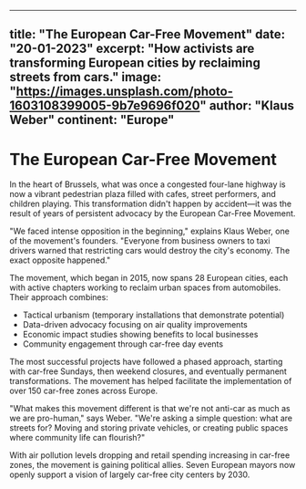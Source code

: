 
---
title: "The European Car-Free Movement"
date: "20-01-2023"
excerpt: "How activists are transforming European cities by reclaiming streets from cars."
image: "https://images.unsplash.com/photo-1603108399005-9b7e9696f020"
author: "Klaus Weber"
continent: "Europe"
---

# The European Car-Free Movement

In the heart of Brussels, what was once a congested four-lane highway is now a vibrant pedestrian plaza filled with cafes, street performers, and children playing. This transformation didn't happen by accident—it was the result of years of persistent advocacy by the European Car-Free Movement.

"We faced intense opposition in the beginning," explains Klaus Weber, one of the movement's founders. "Everyone from business owners to taxi drivers warned that restricting cars would destroy the city's economy. The exact opposite happened."

The movement, which began in 2015, now spans 28 European cities, each with active chapters working to reclaim urban spaces from automobiles. Their approach combines:

- Tactical urbanism (temporary installations that demonstrate potential)
- Data-driven advocacy focusing on air quality improvements
- Economic impact studies showing benefits to local businesses
- Community engagement through car-free day events

The most successful projects have followed a phased approach, starting with car-free Sundays, then weekend closures, and eventually permanent transformations. The movement has helped facilitate the implementation of over 150 car-free zones across Europe.

"What makes this movement different is that we're not anti-car as much as we are pro-human," says Weber. "We're asking a simple question: what are streets for? Moving and storing private vehicles, or creating public spaces where community life can flourish?"

With air pollution levels dropping and retail spending increasing in car-free zones, the movement is gaining political allies. Seven European mayors now openly support a vision of largely car-free city centers by 2030.
